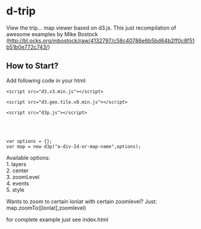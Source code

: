 d-trip
======

View the trip... map viewer based on d3.js. This just recompilation of awesome examples by Mike Bostock (http://bl.ocks.org/mbostock/raw/4132797/c58c40786e6b5bd64b2ff0c8f51b51b0e772c743/)

How to Start?
-------------

<p>
Add following code in your html:<br>
<code>
&lt;script src="d3.v3.min.js"&gt;&lt;/script&gt;<br>
&lt;script src="d3.geo.tile.v0.min.js">&lt;/script&gt;<br>
&lt;script src="d3p.js"&gt;&lt;/script&gt;<br>		
</code><br>
<br>
<code>
var options = {};
var map = new d3p("a-div-Id-or-map-name",options);
</code>
</p>

<p>
Available options:<br>
1. layers<br>
2. center<br>
3. zoomLevel<br>
4. events<br>
5. style<br>
</p>

<p>
Wants to zoom to certain lonlat with certain zoomlevel? Just:  map.zoomTo([lonlat],zoomlevel)
</p>

for complete example just see index.html

